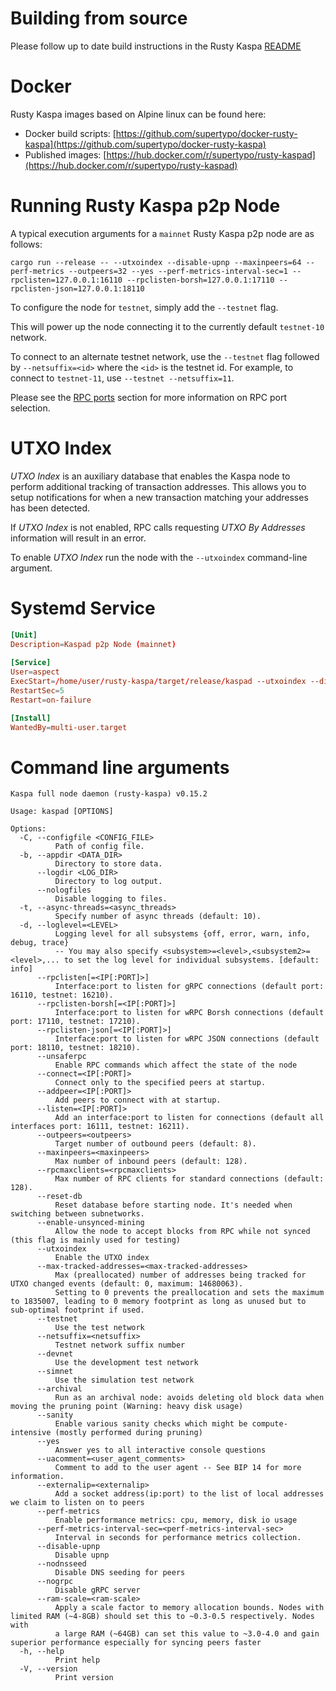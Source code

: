 # Building from source

Please follow up to date build instructions in the Rusty Kaspa [README](https://github.com/kaspanet/rusty-kaspa/blob/master/README.md)

# Docker

Rusty Kaspa images based on Alpine linux can be found here:
- Docker build scripts: [https://github.com/supertypo/docker-rusty-kaspa](https://github.com/supertypo/docker-rusty-kaspa)
- Published images: [https://hub.docker.com/r/supertypo/rusty-kaspad](https://hub.docker.com/r/supertypo/rusty-kaspad)

# Running Rusty Kaspa p2p Node

A typical execution arguments for a `mainnet` Rusty Kaspa p2p node are as follows:

```
cargo run --release -- --utxoindex --disable-upnp --maxinpeers=64 --perf-metrics --outpeers=32 --yes --perf-metrics-interval-sec=1 --rpclisten=127.0.0.1:16110 --rpclisten-borsh=127.0.0.1:17110 --rpclisten-json=127.0.0.1:18110
```

To configure the node for `testnet`, simply add the `--testnet` flag. 

This will power up the node connecting it to the currently default `testnet-10` network.  

To connect to an alternate testnet network, use the `--testnet` flag followed by `--netsuffix=<id>` where the `<id>` is the testnet id. For example, to connect to `testnet-11`, use `--testnet --netsuffix=11`.

Please see the [RPC ports](./rpc/ports.md) section for more information on RPC port selection.

# UTXO Index

*UTXO Index* is an auxiliary database that enables the Kaspa node to perform additional tracking of transaction addresses. This allows you to setup notifications for when a new transaction matching your addresses has been detected.

If *UTXO Index* is not enabled, RPC calls requesting *UTXO By Addresses* information will result in an error.

To enable *UTXO Index* run the node with the `--utxoindex` command-line argument.


# Systemd Service

```toml
[Unit]
Description=Kaspad p2p Node (mainnet)
 
[Service]
User=aspect
ExecStart=/home/user/rusty-kaspa/target/release/kaspad --utxoindex --disable-upnp --maxinpeers=64 --perf-metrics --outpeers=32 --yes --perf-metrics-interval-sec=1 --rpclisten=127.0.0.1:16110 --rpclisten-borsh=127.0.0.1:17110 --rpclisten-json=127.0.0.1:18110
RestartSec=5
Restart=on-failure

[Install]
WantedBy=multi-user.target
```

# Command line arguments

```
Kaspa full node daemon (rusty-kaspa) v0.15.2

Usage: kaspad [OPTIONS]

Options:
  -C, --configfile <CONFIG_FILE>
          Path of config file.
  -b, --appdir <DATA_DIR>
          Directory to store data.
      --logdir <LOG_DIR>
          Directory to log output.
      --nologfiles
          Disable logging to files.
  -t, --async-threads=<async_threads>
          Specify number of async threads (default: 10).
  -d, --loglevel=<LEVEL>
          Logging level for all subsystems {off, error, warn, info, debug, trace}
          -- You may also specify <subsystem>=<level>,<subsystem2>=<level>,... to set the log level for individual subsystems. [default: info]
      --rpclisten[=<IP[:PORT]>]
          Interface:port to listen for gRPC connections (default port: 16110, testnet: 16210).
      --rpclisten-borsh[=<IP[:PORT]>]
          Interface:port to listen for wRPC Borsh connections (default port: 17110, testnet: 17210).
      --rpclisten-json[=<IP[:PORT]>]
          Interface:port to listen for wRPC JSON connections (default port: 18110, testnet: 18210).
      --unsaferpc
          Enable RPC commands which affect the state of the node
      --connect=<IP[:PORT]>
          Connect only to the specified peers at startup.
      --addpeer=<IP[:PORT]>
          Add peers to connect with at startup.
      --listen=<IP[:PORT]>
          Add an interface:port to listen for connections (default all interfaces port: 16111, testnet: 16211).
      --outpeers=<outpeers>
          Target number of outbound peers (default: 8).
      --maxinpeers=<maxinpeers>
          Max number of inbound peers (default: 128).
      --rpcmaxclients=<rpcmaxclients>
          Max number of RPC clients for standard connections (default: 128).
      --reset-db
          Reset database before starting node. It's needed when switching between subnetworks.
      --enable-unsynced-mining
          Allow the node to accept blocks from RPC while not synced (this flag is mainly used for testing)
      --utxoindex
          Enable the UTXO index
      --max-tracked-addresses=<max-tracked-addresses>
          Max (preallocated) number of addresses being tracked for UTXO changed events (default: 0, maximum: 14680063). 
          Setting to 0 prevents the preallocation and sets the maximum to 1835007, leading to 0 memory footprint as long as unused but to sub-optimal footprint if used.
      --testnet
          Use the test network
      --netsuffix=<netsuffix>
          Testnet network suffix number
      --devnet
          Use the development test network
      --simnet
          Use the simulation test network
      --archival
          Run as an archival node: avoids deleting old block data when moving the pruning point (Warning: heavy disk usage)
      --sanity
          Enable various sanity checks which might be compute-intensive (mostly performed during pruning)
      --yes
          Answer yes to all interactive console questions
      --uacomment=<user_agent_comments>
          Comment to add to the user agent -- See BIP 14 for more information.
      --externalip=<externalip>
          Add a socket address(ip:port) to the list of local addresses we claim to listen on to peers
      --perf-metrics
          Enable performance metrics: cpu, memory, disk io usage
      --perf-metrics-interval-sec=<perf-metrics-interval-sec>
          Interval in seconds for performance metrics collection.
      --disable-upnp
          Disable upnp
      --nodnsseed
          Disable DNS seeding for peers
      --nogrpc
          Disable gRPC server
      --ram-scale=<ram-scale>
          Apply a scale factor to memory allocation bounds. Nodes with limited RAM (~4-8GB) should set this to ~0.3-0.5 respectively. Nodes with
          a large RAM (~64GB) can set this value to ~3.0-4.0 and gain superior performance especially for syncing peers faster
  -h, --help
          Print help
  -V, --version
          Print version
```